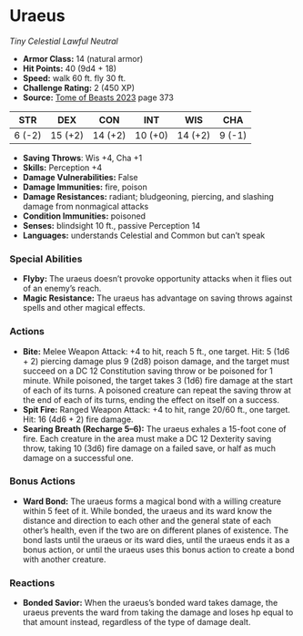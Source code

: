 # Uraeus

*Tiny* *Celestial* *Lawful Neutral*

- **Armor Class:** 14 (natural armor)
- **Hit Points:** 40 (9d4 + 18)
- **Speed:** walk 60 ft. fly 30 ft.
- **Challenge Rating:** 2 (450 XP)
- **Source:** [Tome of Beasts 2023](https://koboldpress.com/kpstore/product/tome-of-beasts-1-2023-edition/) page 373

| STR | DEX | CON | INT | WIS | CHA |
| --- | --- | --- | --- | --- | --- |
| 6 (-2) | 15 (+2) | 14 (+2) | 10 (+0) | 14 (+2) | 9 (-1) |

- **Saving Throws**: Wis +4, Cha +1
- **Skills:** Perception +4
- **Damage Vulnerabilities:** False
- **Damage Immunities:** fire, poison
- **Damage Resistances:** radiant; bludgeoning, piercing, and slashing damage from nonmagical attacks
- **Condition Immunities:** poisoned
- **Senses:** blindsight 10 ft., passive Perception 14
- **Languages:** understands Celestial and Common but can’t speak

### Special Abilities

- **Flyby:** The uraeus doesn’t provoke opportunity attacks when it flies out of an enemy’s reach.
- **Magic Resistance:** The uraeus has advantage on saving throws against spells and other magical effects.

### Actions

- **Bite:** Melee Weapon Attack: +4 to hit, reach 5 ft., one target. Hit: 5 (1d6 + 2) piercing damage plus 9 (2d8) poison damage, and the target must succeed on a DC 12 Constitution saving throw or be poisoned for 1 minute. While poisoned, the target takes 3 (1d6) fire damage at the start of each of its turns. A poisoned creature can repeat the saving throw at the end of each of its turns, ending the effect on itself on a success.
- **Spit Fire:** Ranged Weapon Attack: +4 to hit, range 20/60 ft., one target. Hit: 16 (4d6 + 2) fire damage.
- **Searing Breath (Recharge 5–6):** The uraeus exhales a 15-foot cone of fire. Each creature in the area must make a DC 12 Dexterity saving throw, taking 10 (3d6) fire damage on a failed save, or half as much damage on a successful one.

### Bonus Actions

- **Ward Bond:** The uraeus forms a magical bond with a willing creature within 5 feet of it. While bonded, the uraeus and its ward know the distance and direction to each other and the general state of each other’s health, even if the two are on different planes of existence. The bond lasts until the uraeus or its ward dies, until the uraeus ends it as a bonus action, or until the uraeus uses this bonus action to create a bond with another creature.

### Reactions

- **Bonded Savior:** When the uraeus’s bonded ward takes damage, the uraeus prevents the ward from taking the damage and loses hp equal to that amount instead, regardless of the type of damage dealt.
